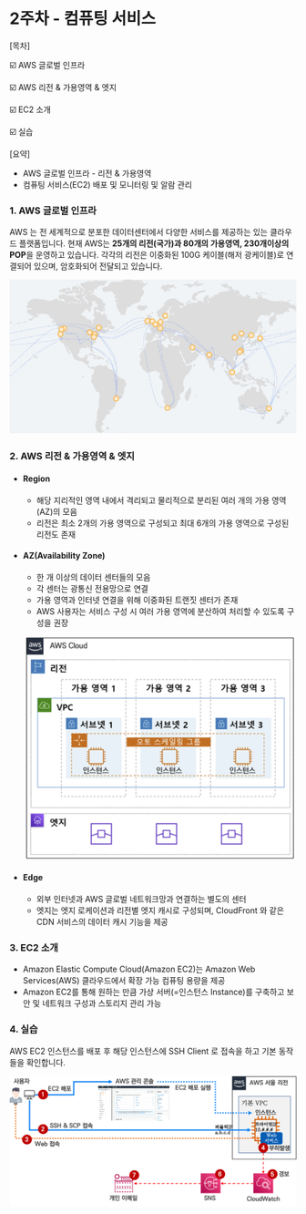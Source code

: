 # 2주차 - 컴퓨팅 서비스

[목차]

☑️ AWS 글로벌 인프라

☑️ AWS 리전 & 가용영역 & 엣지

☑️ EC2 소개

☑️ 실습

[요약]

- AWS 글로벌 인프라 - 리전 & 가용영역
- 컴퓨팅 서비스(EC2) 배포 및 모니터링 및 알람 관리 

### 1. AWS 글로벌 인프라

AWS 는 전 세계적으로 분포한 데이터센터에서 다양한 서비스를 제공하는 있는 클라우드 플랫폼입니다. 현재 AWS는 **25개의 리전(국가)과 80개의 가용영역, 230개이상의 POP**을 운영하고 있습니다. 각각의 리전은 이중화된 100G 케이블(해저 광케이블)로 연결되어 있으며, 암호화되어 전달되고 있습니다.

![](https://github.com/HYEONAH-SONG/AFOS/blob/master/img/week1/AWS_Infra.png?raw=true)

### 2. AWS 리전 & 가용영역 & 엣지

- #### Region

  - 해당 지리적인 영역 내에서 격리되고 물리적으로 분리된 여러 개의 가용 영역(AZ)의 모음
  - 리전은 최소 2개의 가용 영역으로 구성되고 최대 6개의 가용 영역으로 구성된 리전도 존재

- #### AZ(Availability Zone)

  - 한 개 이상의 데이터 센터들의 모음
  - 각 센터는 광통신 전용망으로 연결
  - 가용 영역과 인터넷 연결을 위해 이중화된 트랜짓 센터가 존재
  - AWS 사용자는 서비스 구성 시 여러 가용 영역에 분산하여 처리할 수 있도록 구성을 권장

  ![](https://github.com/HYEONAH-SONG/AFOS/blob/master/img/week1/AZ.png?raw=true)

- #### Edge

  - 외부 인터넷과 AWS 글로벌 네트워크망과 연결하는 별도의 센터
  - 엣지는 엣지 로케이션과 리전별 엣지 캐시로 구성되며, CloudFront 와 같은 CDN 서비스의 데이터 캐시 기능을 제공

### 3. EC2 소개

- Amazon Elastic Compute Cloud(Amazon EC2)는 Amazon Web Services(AWS) 클라우드에서 확장 가능 컴퓨팅 용량을 제공
- Amazon EC2를 통해 원하는 만큼 가상 서버(=인스턴스 Instance)를 구축하고 보안 및 네트워크 구성과 스토리지 관리 가능

### 4. 실습

AWS EC2 인스턴스를 배포 후 해당 인스턴스에 SSH Client 로 접속을 하고 기본 동작들을 확인합니다.

![](https://github.com/HYEONAH-SONG/AFOS/blob/master/img/week2/week_2.png?raw=true)
